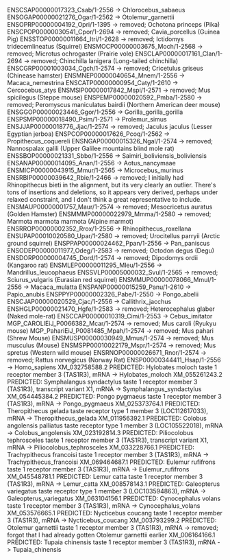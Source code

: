 ENSCSAP00000017323_Csab/1-2556 -> Chlorocebus_sabaeus
ENSOGAP00000021276_Ogar/1-2562 -> Otolemur_garnettii
ENSOPRP00000004192_Opri/1-1395 -> removed; Ochotona princeps (Pika)
ENSCPOP00000030541_Cpor/1-2694 -> removed; Cavia_porcellus (Guinea Pig)
ENSSTOP00000011664_Itri/1-2628 -> removed; Ictidomys tridecemlineatus (Squirrel)
ENSMOCP00000003675_Moch/1-2568 -> removed; Microtus ochrogaster (Prairie vole)
ENSCLAP00000017161_Clan/1-2694 -> removed; Chinchilla lanigera (Long-tailed chinchilla)
ENSCGRP00001003034_Cgch/1-2574 -> removed; Cricetulus griseus (Chinease hamster)
ENSMNEP00000040654_Mnem/1-2556 -> Macaca_nemestrina 
ENSCATP00000000954_Caty/1-2610 -> Cercocebus_atys
ENSMSIP00000017842_Mspi/1-2571 -> removed; Mus spicilegus (Steppe mouse)
ENSPEMP00000020592_Pmba/1-2580 -> removed; Peromyscus maniculatus bairdii (Northern American deer mouse)
ENSGGOP00000023446_Ggor/1-2556 -> Gorilla_gorilla_gorilla
ENSPSMP00000018490_Psim/1-2571 -> Prolemur_simus
ENSJJAP00000018776_Jjac/1-2574 -> removed; Jaculus jaculus (Lesser Egyptian jerboa)
ENSPCOP00000017626_Pcoq/1-2562 -> Propithecus_coquereli
ENSNGAP00000015326_Ngal/1-2574 -> removed; Nannospalax galili (Upper Galilee mountains blind mole rat)
ENSSBOP00000021331_Sbbo/1-2556 -> Saimiri_boliviensis_boliviensis
ENSANAP00000014095_Anan/1-2556 -> Aotus_nancymaae
ENSMICP00000043915_Mmur/1-2565 -> Microcebus_murinus
ENSRBIP00000039642_Rbie/1-2466 -> removed; I initially had Rhinopithecus bieti in the alignment, but its very clearly an outlier. There's tons of insertions and deletions, so it appears very derived, perhaps under relaxed constraint, and I don't think a great representative to include. 
ENSMAUP00000001757_Maur/1-2574 -> removed; Mesocricetus auratus (Golden Hamster)
ENSMMMP00000022979_Mmma/1-2580 -> removed; Marmota marmota marmota (Alpine marmot) 
ENSRROP00000002352_Rrox/1-2556 -> Rhinopithecus_roxellana
ENSUPAP00010020580_Upar/1-2580 -> removed; Urocitellus parryii (Arctic ground squirrel)
ENSPPAP00000024462_Ppan/1-2556 -> Pan_paniscus
ENSODEP00000011977_Odeg/1-2583 -> removed; Octodon degus (Degu)
ENSDORP00000004745_Dord/1-2574 -> removed; Dipodomys ordii (Kangaroo rat)
ENSMLEP00000011295_Mleu/1-2556 -> Mandrillus_leucophaeus
ENSSVLP00005000032_Svul/1-2565 -> removed; Sciurus_vulgaris (Eurasian red squirrel)
ENSMMUP00000078066_Mmul/1-2556 -> Macaca_mulatta
ENSPANP00000015259_Panu/1-2610 -> Papio_anubis 
ENSPPYP00000002326_Pabe/1-2550 -> Pongo_abelii
ENSCJAP00000020529_Cjac/1-2556 -> Callithrix_jacchus
ENSHGLP00000021470_Hgfe/1-2583 -> removed; Heterocephalus glaber (Naked mole-rat)
ENSCCAP00000010319_Cimi/1-2553 -> Cebus_imitator
MGP_CAROLIEiJ_P0066382_Mcar/1-2574 ->  removed; Mus caroli (Ryukyu mouse)
MGP_PahariEiJ_P0081485_Mpah/1-2574 -> removed; Mus pahari (Shrew Mouse)
ENSMUSP00000030949_Mmus/1-2574 -> removed; Mus musculus (Mouse)
ENSMSPP00010022179_Mspr/1-2574 -> removed; Mus spretus (Western wild mouse)
ENSRNOP00000026671_Rnor/1-2574 -> removed; Rattus norvegicus (Norway Rat)
ENSP00000344411_Hsap/1-2556 -> Homo_sapiens
XM_032758588.2 PREDICTED: Hylobates moloch taste 1 receptor member 3 (TAS1R3), mRNA -> Hylobates_moloch
XM_055261243.2 PREDICTED: Symphalangus syndactylus taste 1 receptor member 3 (TAS1R3), transcript variant X1, mRNA -> Symphalangus_syndactylus
XM_054445384.2 PREDICTED: Pongo pygmaeus taste 1 receptor member 3 (TAS1R3), mRNA -> Pongo_pygmaeus
XM_025373764.1 PREDICTED: Theropithecus gelada taste receptor type 1 member 3 (LOC112617033), mRNA -> Theropithecus_gelada
XM_011956392.1 PREDICTED: Colobus angolensis palliatus taste receptor type 1 member 3 (LOC105522018), mRNA -> Colobus_angolensis
XM_023192814.3 PREDICTED: Piliocolobus tephrosceles taste 1 receptor member 3 (TAS1R3), transcript variant X1, mRNA -> Piliocolobus_tephrosceles
XM_033228766.1 PREDICTED: Trachypithecus francoisi taste 1 receptor member 3 (TAS1R3), mRNA -> Trachypithecus_francoisi
XM_069464687.1 PREDICTED: Eulemur rufifrons taste 1 receptor member 3 (TAS1R3), mRNA -> Eulemur_rufifrons
XM_045548781.1 PREDICTED: Lemur catta taste 1 receptor member 3 (TAS1R3), mRNA -> Lemur_catta
XM_008578143.1 PREDICTED: Galeopterus variegatus taste receptor type 1 member 3 (LOC103594863), mRNA -> Galeopterus_variegatus
XM_063104156.1 PREDICTED: Cynocephalus volans taste 1 receptor member 3 (TAS1R3), mRNA -> Cynocephalus_volans
XM_053576665.1 PREDICTED: Nycticebus coucang taste 1 receptor member 3 (TAS1R3), mRNA -> Nycticebus_coucang
XM_003793299.2 PREDICTED: Otolemur garnettii taste 1 receptor member 3 (TAS1R3), mRNA -> removed; forgot that I had already gotten Otolemur garnettii earlier
XM_006164166.1 PREDICTED: Tupaia chinensis taste 1 receptor member 3 (TAS1R3), mRNA -> Tupaia_chinensis
